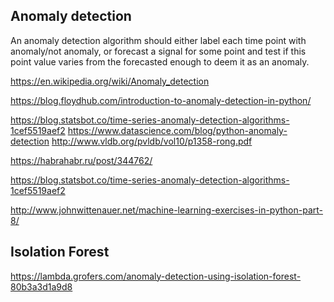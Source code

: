 ## Anomaly detection
An anomaly detection algorithm should either label each time point with anomaly/not anomaly, 
or forecast a signal for some point and test if this point value varies from the forecasted enough to deem it as an anomaly.


https://en.wikipedia.org/wiki/Anomaly_detection

https://blog.floydhub.com/introduction-to-anomaly-detection-in-python/

https://blog.statsbot.co/time-series-anomaly-detection-algorithms-1cef5519aef2
https://www.datascience.com/blog/python-anomaly-detection
http://www.vldb.org/pvldb/vol10/p1358-rong.pdf

https://habrahabr.ru/post/344762/

https://blog.statsbot.co/time-series-anomaly-detection-algorithms-1cef5519aef2

http://www.johnwittenauer.net/machine-learning-exercises-in-python-part-8/

## Isolation Forest

https://lambda.grofers.com/anomaly-detection-using-isolation-forest-80b3a3d1a9d8 

